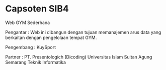 # Capsoten SIB4
Web GYM Sederhana

Pengantar :
Web ini dibangun dengan tujuan memanajemen arus data yang berkaitan dengan pengelolaan tempat GYM.

Pengembang :
KuySport

Partner :
PT. Presentologich (Dicoding)
Universitas Islam Sultan Agung Semarang
Teknik Informatika
